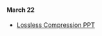 #### March 22

* [Lossless Compression PPT](http://eccentric.missouristate.edu/class/CSC-545-645/001/_Download/ppt/10LosslessCompression.pptx)
